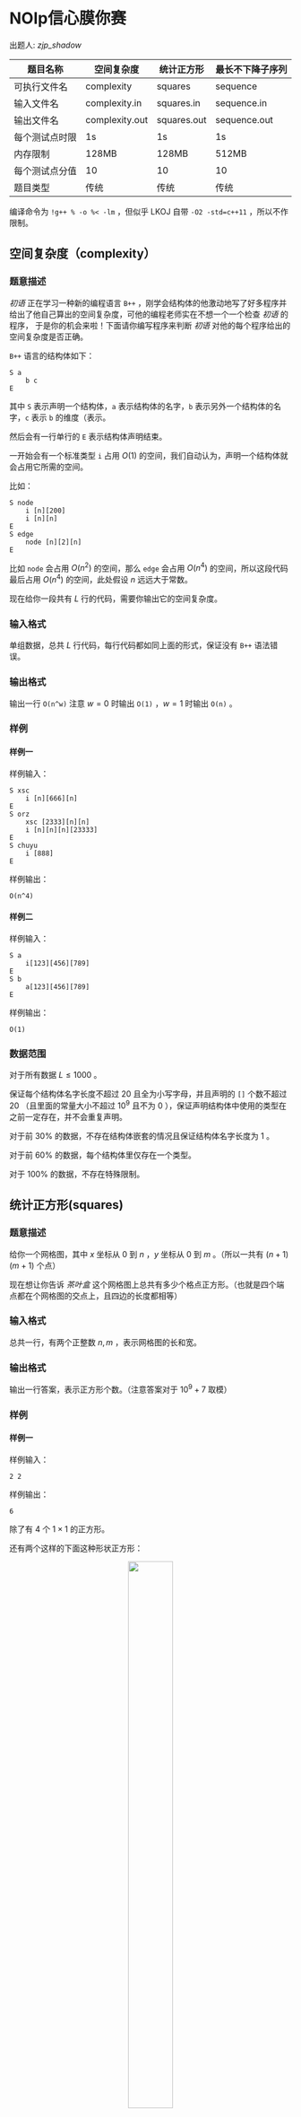 # NOIp信心膜你赛

出题人: *zjp_shadow*

| 题目名称       | 空间复杂度     | 统计正方形  | 最长不下降子序列 |
| -------------- | -------------- | ----------- | ---------------- |
| 可执行文件名   | complexity     | squares     | sequence         |
| 输入文件名     | complexity.in  | squares.in  | sequence.in      |
| 输出文件名     | complexity.out | squares.out | sequence.out     |
| 每个测试点时限 | 1s             | 1s          | 1s               |
| 内存限制       | 128MB          | 128MB       | 512MB            |
| 每个测试点分值 | 10             | 10          | 10               |
| 题目类型       | 传统           | 传统        | 传统             |

编译命令为 `!g++ % -o %< -lm` ，但似乎 LKOJ 自带 `-O2 -std=c++11` ，所以不作限制。



































## 空间复杂度（complexity）

### 题意描述

*初语* 正在学习一种新的编程语言 `B++` ，刚学会结构体的他激动地写了好多程序并给出了他自己算出的空间复杂度，可他的编程老师实在不想一个一个检查 *初语* 的程序， 于是你的机会来啦！下面请你编写程序来判断 *初语* 对他的每个程序给出的空间复杂度是否正确。

`B++` 语言的结构体如下：

```
S a
	b c
E
```

其中 `S` 表示声明一个结构体，`a` 表示结构体的名字，`b` 表示另外一个结构体的名字，`c` 表示 `b` 的维度（表示。

然后会有一行单行的 `E` 表示结构体声明结束。

一开始会有一个标准类型 `i` 占用 $O(1)$ 的空间，我们自动认为，声明一个结构体就会占用它所需的空间。

比如：

```
S node
	i [n][200]
	i [n][n]
E
S edge
	node [n][2][n]
E
```

比如 `node` 会占用 $O(n ^ 2)$ 的空间，那么 `edge` 会占用 $O(n ^ 4)$ 的空间，所以这段代码最后占用 $O(n ^ 4)$ 的空间，此处假设 $n$ 远远大于常数。

现在给你一段共有 $L$ 行的代码，需要你输出它的空间复杂度。

### 输入格式

单组数据，总共 $L$ 行代码，每行代码都如同上面的形式，保证没有 `B++` 语法错误。

### 输出格式

输出一行 `O(n^w)` 注意 $w = 0$ 时输出 `O(1)` ，$w = 1$ 时输出 `O(n)` 。

### 样例

#### 样例一

样例输入：

	S xsc
		i [n][666][n]
	E
	S orz
		xsc [2333][n][n]
		i [n][n][n][23333]
	E
	S chuyu
		i [888]
	E

样例输出：

```
O(n^4)
```

#### 样例二

样例输入：

```
S a
	i[123][456][789]
E
S b
	a[123][456][789]
E
```

样例输出：

```
O(1)
```

### 数据范围

对于所有数据 $L \le 1000$ 。

保证每个结构体名字长度不超过 $20$ 且全为小写字母，并且声明的 `[]` 个数不超过 $20$ （且里面的常量大小不超过 $10^9$ 且不为 $0$ ），保证声明结构体中使用的类型在之前一定存在，并不会重复声明。

对于前 $30 \%$ 的数据，不存在结构体嵌套的情况且保证结构体名字长度为 $1$ 。

对于前 $60\%$ 的数据，每个结构体里仅存在一个类型。

对于 $100\%$ 的数据，不存在特殊限制。









## 统计正方形(squares)

### 题意描述

给你一个网格图，其中 $x$ 坐标从 $0$ 到 $n$ ，$y$ 坐标从 $0$ 到 $m$ 。（所以一共有 $(n + 1)(m + 1)$ 个点）

现在想让你告诉 *茶叶盒* 这个网格图上总共有多少个格点正方形。（也就是四个端点都在个网格图的交点上，且四边的长度都相等）

### 输入格式

总共一行，有两个正整数 $n, m$ ，表示网格图的长和宽。

### 输出格式

输出一行答案，表示正方形个数。（注意答案对于 $10^9 + 7$ 取模）

### 样例

#### 样例一

样例输入：

```
2 2
```

样例输出：

```
6
```

除了有 $4$ 个 $1 \times 1$ 的正方形。

还有两个这样的下面这种形状正方形：

<center>

<img src="https://s1.ax1x.com/2018/10/14/iUZai6.png" width="40%" height="50%" />

</center>

#### 样例二

样例输入：

```
3 3
```

样例输出：

```
20
```

其中有一个这样的正方形：

<center>

<img src="https://s1.ax1x.com/2018/10/14/iUZ6eA.png" width="40%" height="50%" />

</center>

#### 样例三

样例输入：

```
233 66
```

样例输出：

```
10048258
```

### 数据范围

对于前 $30 \%$ 的数据，满足 $n,m \le 50$ ；

对于前 $60 \%$ 的数据，满足 $n, m \le 300$ ；

对于另外 $10 \%$ 的数据，满足 $n = 1$ ；

对于另外 $10 \%$ 的数据，满足 $n = 2$ ；

对于 $100 \%$ 的数据，满足 $n, m \le 10^6$ 。



















## 最长不下降子序列(sequence)

### 题意描述

~~*大动物联邦之主* 为了扫四合，决定~~给你一个长度为 $n$ 的序列 $\{a_i\}$ 。

~~由于 *九彩幻神母鹿* 曾经是个卧底，常常反向打自己人，所以~~现在你可以选择任意一个区间 $[l,r]$ 并将区间内的数逆序。

~~*万兽之王* 已经扫了三合，现在要爬山去攻打勇国，于是她~~问操作之后序列 $\{a_i\}$ 的最长不下降子序列长度。

~~由于他比较苟，~~区间只能被翻转一次。

### 输入格式

第一行一个整数 $n$ 表示序列的长度。

然后一行共 $n$ 个整数 $a_i$ 。

### 输出格式

一行一个整数 $ans$ 表示最长不下降子序列的长度。

### 样例

#### 样例一

样例输入：

```
4
1 2 1 2
```

样例输出：

```
4
```

样例解释：

考虑将 $2 \to 3$ 翻转，那么整个序列就变成 $1, 1, 2, 2$ ，显然整个序列都是不下降的。

#### 样例二

样例输入：

```
10
1 1 2 2 2 1 1 2 2 1
```

样例输出：

```
9
```

#### 样例三

见下发样例 $\mathrm{sequence3.in/out}$ 。

### 数据范围

对于所有数据 $a_i \in \{1, 2\}$ 。

对于前 $10\%$ 的数据，满足 $a_i = 1$ 。

对于前 $30\%$ 的数据，满足 $n \le 50$ 。

对于前 $70\%$ 的数据，满足 $n \le 2000$ 。

对于 $100\%$ 的数据，满足 $n \le 10^6$ 。